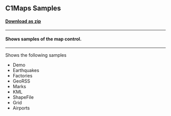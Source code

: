 ## C1Maps Samples
#### [Download as zip](https://grapecity.github.io/DownGit/#/home?url=https://github.com/GrapeCity/ComponentOne-WPF-Samples/tree/master/NET_8/Maps/MapsExplorer)
____
#### Shows samples of the map control.
____
Shows the following samples

* Demo
* Earthquakes
* Factories
* GeoRSS
* Marks
* KML
* ShapeFile
* Grid
* Airports
